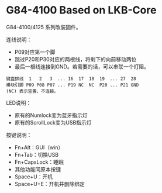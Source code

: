 # G84-4100 Based on LKB-Core

G84-4100/4125 系列改装固件。

连线说明：
- P09对应第一个脚
- 跳过P20和P30对应的两根线，将剩下的向前移动两位
- 最后一根线连接到GND。若需要的话，可以串联一个灯阻。

```
键盘排线  1   2   3  ... 16  17  18  19  ... 27  28
模块引脚 P09 P08 P07 ... P19 NC  NC  P20 ... P21 GND
(NC) 表示空置，不连接。
```

LED说明：
- 原有的Numlock变为蓝牙指示灯
- 原有的ScrollLock变为USB指示灯

按键说明：
- Fn+Alt：GUI（win）
- Fn+Tab：切换USB
- Fn+CapsLock：睡眠
- 其他功能同原本按键
- Space+U：开机
- Space+U+E：开机并删除绑定

